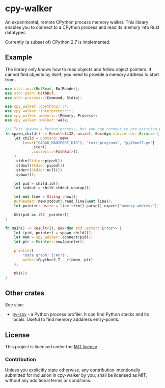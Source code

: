 # cpy-walker

An experimental, remote CPython process memory walker.
This library enables you to connect to a CPython process and read its memory into Rust datatypes.

Currently (a subset of) CPython 2.7 is implemented.

## Example

The library only knows how to read objects and follow object pointers.
It cannot find objects by itself; you need to provide a memory address to start from.

```rust
use std::io::{BufRead, BufReader};
use std::path::PathBuf;
use std::process::{Command, Stdio};

use cpy_walker::cpython27::*;
use cpy_walker::interpreter::*;
use cpy_walker::memory::{Memory, Process};
use cpy_walker::walker::walk;

/// This spawns a Python process, but you can connect to pre-existing processes as well.
fn spawn_child() -> Result<(i32, usize), Box<dyn std::error::Error>> {
    let child = Command::new(
        [env!("CARGO_MANIFEST_DIR"), "test-programs", "python27.py"]
            .iter()
            .collect::<PathBuf>(),
    )
    .stdin(Stdio::piped())
    .stdout(Stdio::piped())
    .stderr(Stdio::null())
    .spawn()?;

    let pid = child.id();
    let stdout = child.stdout.unwrap();

    let mut line = String::new();
    BufReader::new(stdout).read_line(&mut line)?;
    let pointer: usize = line.trim().parse().expect("memory address");

    Ok((pid as i32, pointer))
}

fn main() -> Result<(), Box<dyn std::error::Error>> {
    let (pid, pointer) = spawn_child()?;
    let mem = cpy_walker::connect(pid)?;
    let ptr = Pointer::new(pointer);

    println!(
        "Data graph: {:#x?}",
        walk::<Cpython2_7, _>(&mem, ptr)
    );

    Ok(())
}
```

## Other crates

See also:

- [py-spy](https://github.com/benfred/py-spy) - a Python process profiler. It can find Python stacks and its locals. Useful to find memory adddress entry-points.

## License

This project is licensed under the [MIT license].

[mit license]: https://github.com/tomcur/cpy-walker/blob/master/LICENSE

### Contribution

Unless you explicitly state otherwise, any contribution intentionally submitted
for inclusion in cpy-walker by you, shall be licensed as MIT, without any additional
terms or conditions.
